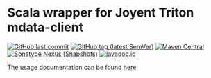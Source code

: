 # Scala wrapper for Joyent Triton mdata-client

[![GitHub last commit](https://img.shields.io/github/last-commit/arcizon/triton-mdata-client)](https://github.com/arcizon/triton-mdata-client/commits)
[![GitHub tag (latest SemVer)](https://img.shields.io/github/v/tag/arcizon/triton-mdata-client)](https://github.com/arcizon/triton-mdata-client/tags)
[![Maven Central](https://img.shields.io/maven-central/v/com.github.arcizon/triton-mdata-client)](https://mvnrepository.com/artifact/com.github.arcizon/triton-mdata-client)
[![Sonatype Nexus (Snapshots)](https://img.shields.io/nexus/s/com.github.arcizon/triton-mdata-client?server=https%3A%2F%2Foss.sonatype.org)](https://repo1.maven.org/maven2/com/github/arcizon/triton-mdata-client/)
[![javadoc.io](https://javadoc.io/badge2/com.github.arcizon/triton-mdata-client/javadoc.io.svg)](https://javadoc.io/doc/com.github.arcizon/triton-mdata-client)

The usage documentation can be found [here](https://javadoc.io/doc/com.github.arcizon/triton-mdata-client)